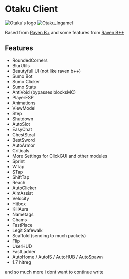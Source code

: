 # Otaku Client
![Otaku's logo](https://media.discordapp.net/attachments/1013895361699520603/1014027644372799488/Otakub13.png?width=500&height=300 "Otaku's logo")
![Otaku_Ingamel](https://media.discordapp.net/attachments/1015219944666972180/1015244400131047505/unknown.png?width=1221&height=675 "Otaku Ingame")

Based from [Raven B+](https://github.com/Kopamed/Raven-bPLUS "Raven B+") and some features from [Raven B++](https://github.com/K-ov/Raven-bPLUS "Raven B++")

## Features
- RoundedCorners
- BlurUtils
- Beautyfull UI (not like raven b++)
- Sumo Bot
- Sumo Clicker
- Sumo Stats
- AntiVoid (bypasses blocksMC)
- PlayerESP
- Animations
- ViewModel
- Step
- Shutdown
- AutoSlot
- EasyChat
- ChestSteal
- BestSword
- AutoArmor
- Criticals
- More Settings for ClickGUI and other modules
- Sprint 
- WTap
- STap
- ShiftTap
- Reach
- AutoClicker
- AimAssist
- Velocity
- Hitbox
- KillAura
- Nametags
- Chams
- FastPlace
- Legit Safewalk
- Scaffold (sending to much packets)
- Flip
- UserHUD
- FastLadder
- AutoHome / AutoIS / AutoHUB / AutoSpawn
- 1.7 hitreg

and so much more i dont want to continue write

